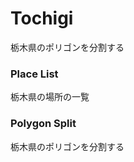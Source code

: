 Tochigi
===============

栃木県のポリゴンを分割する

### Place List

栃木県の場所の一覧

### Polygon Split

栃木県のポリゴンを分割する

